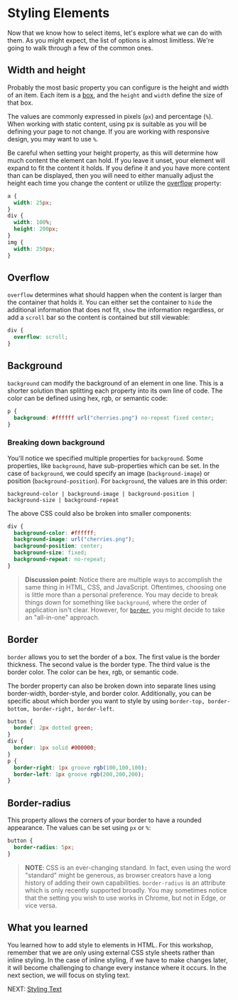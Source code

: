 # Styling Elements

Now that we know how to select items, let's explore what we can do with them. As you might expect, the list of options is almost limitless. We're going to walk through a few of the common ones.

## Width and height

Probably the most basic property you can configure is the height and width of an item. Each item is a [box](box_model.md), and the `height` and `width` define the size of that box.

The values are commonly expressed in pixels (`px`) and percentage (`%`). When working with static content, using px is suitable as you will be defining your page to not change. If you are working with responsive design, you may want to use `%`.

Be careful when setting your height property, as this will determine how much content the element can hold. If you leave it unset, your element will expand to fit the content it holds. If you define it and you have more content than can be displayed, then you will need to either manually adjust the height each time you change the content or utilize the [overflow](#overflow) property:

``` css
a {
  width: 25px;
}
div {
  width: 100%;
  height: 200px;
}
img {
  width: 250px;
}
```

## Overflow

`overflow` determines what should happen when the content is larger than the container that holds it. You can either set the container to `hide` the additional information that does not fit, `show` the information regardless, or add a `scroll` bar so the content is contained but still viewable:

``` css
div {
  overflow: scroll;
}
```

## Background

`background` can modify the background of an element in one line. This is a shorter solution than splitting each property into its own line of code. The color can be defined using hex, rgb, or semantic code:

``` css
p {
  background: #ffffff url("cherries.png") no-repeat fixed center;
}
 ```

### Breaking down background

You'll notice we specified multiple properties for `background`. Some properties, like `background`, have sub-properties which can be set. In the case of `background`, we could specify an image (`background-image`) or position (`background-position`). For `background`, the values are in this order:

`background-color | background-image | background-position | background-size | background-repeat`

The above CSS could also be broken into smaller components:

``` css
div {
  background-color: #ffffff;
  background-image: url("cherries.png");
  background-position: center;
  background-size: fixed;
  background-repeat: no-repeat;
}
```

> **Discussion point**: Notice there are multiple ways to accomplish the same thing in HTML, CSS, and JavaScript. Oftentimes, choosing one is little more than a personal preference. You may decide to break things down for something like `background`, where the order of application isn't clear. However, for [`border`](#border), you might decide to take an "all-in-one" approach.

## Border

`border` allows you to set the border of a box. The first value is the border thickness. The second value is the border type. The third value is the border color. The color can be hex, rgb, or semantic code.

The border property can also be broken down into separate lines using border-width, border-style, and border color. Additionally, you can be specific about which border you want to style by using ```border-top, border-bottom, border-right, border-left```.

``` css
button {
  border: 2px dotted green;
}
div {
  border: 1px solid #000000;
}
p {
  border-right: 1px groove rgb(100,100,100);
  border-left: 1px groove rgb(200,200,200);
}
```

## Border-radius

This property allows the corners of your border to have a rounded appearance. The values can be set using `px` or `%`:

``` css
button {
  border-radius: 5px;
}
```

> **NOTE**: CSS is an ever-changing standard. In fact, even using the word "standard" might be generous, as browser creators have a long history of adding their own capabilities. `border-radius` is an attribute which is only recently supported broadly. You may sometimes notice that the setting you wish to use works in Chrome, but not in Edge, or vice versa.

## What you learned

You learned how to add style to elements in HTML. For this workshop, remember that we are only using external CSS style sheets rather than inline styling. In the case of inline styling, if we have to make changes later, it will become challenging to change every instance where it occurs. In the next section, we will focus on styling text.

NEXT: [Styling Text](./styling_text.md)
